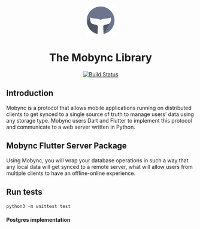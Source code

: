 <div align="center">
<p>
    <img width="80" src="https://raw.githubusercontent.com/mobync/python-server/master/examples/in_memory_server_example/example_data/images/logo-round.png">
</p>
<h1>The Mobync Library</h1>
</div>

<div align="center">

[![Build Status](https://travis-ci.com/mobync/python-server.svg?branch=master)](https://travis-ci.com/mobync/python-server)

</div>

## Introduction

Mobync is a protocol that allows mobile applications running on distributed clients to get synced to a single source of truth to manage users’ data using any storage type. Mobync users Dart and Flutter to implement this protocol and communicate to a web server written in Python.

## Mobync Flutter Server Package

Using Mobync, you will wrap your database operations in such a way that any local data will get synced to a remote server, what will allow users from multiple clients to have an offline-online experience.

## Run tests

```buildoutcfg
python3 -m unittest test
```

#### Postgres implementation
